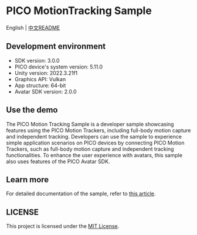 # PICO MotionTracking Sample
English | [中文README](./README.zh_CN.md)

## Development environment

- SDK version: 3.0.0
- PICO device's system version: 5.11.0
- Unity version: 2022.3.21f1
- Graphics API: Vulkan
- App structure: 64-bit
- Avatar SDK version: 2.0.0

## Use the demo

The PICO Motion Tracking Sample is a developer sample showcasing features using the PICO Motion Trackers, including full-body motion capture and independent tracking. Developers can use the sample to experience simple application scenarios on PICO devices by connecting PICO Motion Trackers, such as full-body motion capture and independent tracking functionalities. To enhance the user experience with avatars, this sample also uses features of the PICO Avatar SDK.

## Learn more

For detailed documentation of the sample, refer to [this article](https://developer.picoxr.com/document/unity/motion-tracking-sample/).

## LICENSE
This project is licensed under the [MIT License](./License.md).
